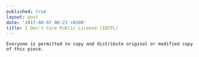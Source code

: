 ```yaml
---
published: true
layout: post
date: '2017-08-07 00:23 +0200'
title: I Don't Care Public License (IDCPL)
---
```

    Everyone is permitted to copy and distribute original or modified copy of this piece. 
